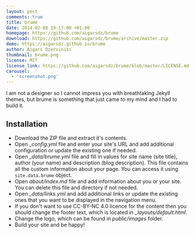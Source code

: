 ```yaml
---
layout: post
comments: true
title: brume
date: 2014-02-08 19:17:00 +01:00
homepage: https://github.com/aigarsdz/brume
download: https://github.com/aigarsdz/brume/archive/master.zip
demo: https://aigarsdz.github.io/brume
author: Aigars Dzerviniks
thumbnail: brume.png
license: MIT
license_link: https://github.com/aigarsdz/brume/blob/master/LICENSE.md
carousel:
  - 'screenshot.png'
---
```


I am not a designer so I cannot impress you with breathtaking Jekyll themes, but brume is something that just came to my mind and I had to build it.

## Installation

* Download the ZIP file and extract it's contents.
* Open *_config.yml* file and enter your site's URL and add additional configuration or update the existing one if needed.
* Open *_data/brume.yml* file and fill in values for site name (site title), author (your name) and description (blog description). This file contains all the custom information about your page. You can access it using `site.data.brume` object.
* Open *about/index.md* file and add information about you or your site. You can delete this file and directory if not needed.
* Open *_data/links.yml* and add additional links or update the existing ones that you want to be displayed in the navigation menu.
* If you don't want to use CC-BY-NC 4.0 licence for the content then you should change the footer text, which is located in *_layouts/default.html*.
* Change the logo, which can be found in *public/images* folder.
* Build your site and be happy!
